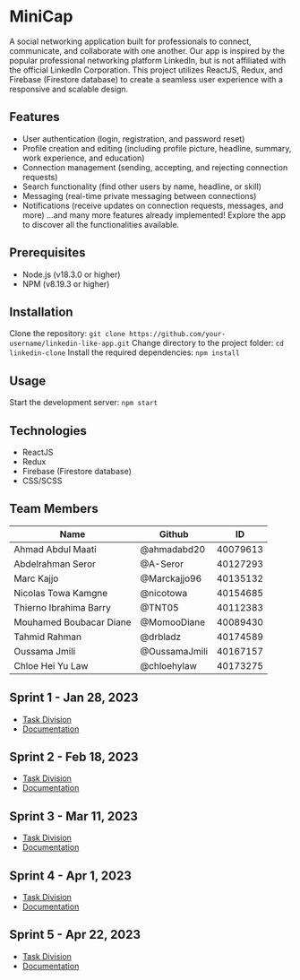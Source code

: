 # MiniCap

A social networking application built for professionals to connect, communicate, and collaborate with one another. Our app is inspired by the popular professional networking platform LinkedIn, but is not affiliated with the official LinkedIn Corporation. This project utilizes ReactJS, Redux, and Firebase (Firestore database) to create a seamless user experience with a responsive and scalable design.

## Features

* User authentication (login, registration, and password reset)
* Profile creation and editing (including profile picture, headline, summary, work experience, and education)
* Connection management (sending, accepting, and rejecting connection requests)
* Search functionality (find other users by name, headline, or skill)
* Messaging (real-time private messaging between connections)
* Notifications (receive updates on connection requests, messages, and more)
...and many more features already implemented! Explore the app to discover all the functionalities available.

## Prerequisites
* Node.js (v18.3.0 or higher)
* NPM (v8.19.3 or higher)

## Installation

Clone the repository: `git clone https://github.com/your-username/linkedin-like-app.git`
Change directory to the project folder: `cd linkedin-clone`
Install the required dependencies: `npm install`

## Usage
Start the development server: `npm start`

## Technologies
* ReactJS
* Redux
* Firebase (Firestore database)
* CSS/SCSS

## Team Members
| Name | Github | ID | 
| --- | --- | --- | 
| Ahmad Abdul Maati | @ahmadabd20 | 40079613 | 
| Abdelrahman Seror | @A-Seror | 40127293 |
| Marc Kajjo | @Marckajjo96 | 40135132 | 
| Nicolas	Towa Kamgne | @nicotowa | 40154685 | 
| Thierno Ibrahima Barry | @TNT05 | 40112383 | 
| Mouhamed Boubacar	Diane | @MomooDiane | 40089430 | 
| Tahmid Rahman | @drbladz | 40174589 | 
| Oussama Jmili | @OussamaJmili | 40167157 | 
| Chloe Hei Yu Law | @chloehylaw | 40173275 | 

## Sprint 1 - Jan 28, 2023
- [Task Division](https://docs.google.com/document/d/19WKC2oO2nVMDk9LSePNPAQIRcXEG3dtvUBhJukLcOfs/edit?usp=sharing)
- [Documentation](https://docs.google.com/document/d/1l6gG-BsAHA1IkqbrlJaI7cT5Ce8_ElgSpb-vG9rUukM/edit?usp=sharing)

## Sprint 2 - Feb 18, 2023
- [Task Division](https://docs.google.com/document/d/10UcesARyeUUWZf4l1iPIvPA7EeneQFi-Iv4cxzvGrG8/edit?usp=sharing)
- [Documentation](https://docs.google.com/document/d/1AXAYYgOl6M4LK--tyIXV8eCOPMARU2eiU1RYd4kFNlA/edit?usp=sharing)

## Sprint 3 - Mar 11, 2023
- [Task Division](https://docs.google.com/document/d/1__NnciMqE3tQwSg0Iaf_pRiSVAnHDVnoBFoB5bcQt_g/edit?usp=share_link)
- [Documentation]()

## Sprint 4 - Apr 1, 2023
- [Task Division](https://docs.google.com/document/d/1sR4mqHNprn99VoIvFxP4ZvK7BPVxR582y4TSgI96Srw/edit?usp=share_link)
- [Documentation]()

## Sprint 5 - Apr 22, 2023
- [Task Division]()
- [Documentation](https://docs.google.com/document/d/1wyIfliWRIJVM1X1xjZg5mvrkKgY9h9AoG14ICxRjxHk/edit?usp=share_link)
